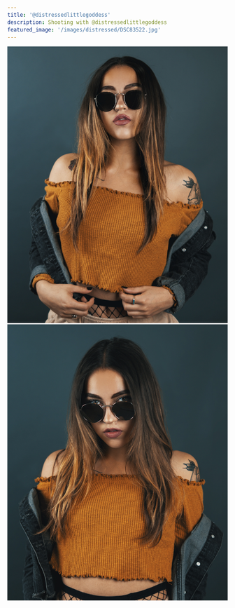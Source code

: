 ```yaml
---
title: '@distressedlittlegoddess'
description: Shooting with @distressedlittlegoddess
featured_image: '/images/distressed/DSC83522.jpg'
---
```


<div class="gallery" data-columns="2">
	<img src="/images/distressed/DSC8367.jpg">
	<img src="/images/distressed/DSC83522.jpg">
</div>
